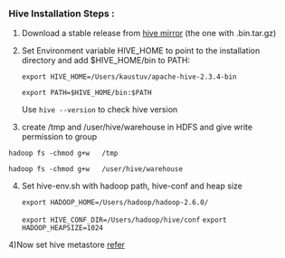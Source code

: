 ### Hive Installation Steps :

1. Download a stable release from [hive mirror](https://hive.apache.org/downloads.html) (the one with .bin.tar.gz)


2. Set Environment variable HIVE_HOME to point to the installation directory and add $HIVE_HOME/bin to  PATH:

    `export HIVE_HOME=/Users/kaustuv/apache-hive-2.3.4-bin`

    `export PATH=$HIVE_HOME/bin:$PATH`

    Use `hive --version`  to check hive version



3.  create /tmp and /user/hive/warehouse in HDFS and give write permission to group

`hadoop fs -chmod g+w   /tmp`

`hadoop fs -chmod g+w   /user/hive/warehouse`


4) Set hive-env.sh with hadoop path, hive-conf  and  heap size 

    `export HADOOP_HOME=/Users/hadoop/hadoop-2.6.0/`
    
    `export HIVE_CONF_DIR=/Users/hadoop/hive/conf`
    `export HADOOP_HEAPSIZE=1024`


4)Now set hive metastore  [refer](https://github.com/kaustuvkunal/Hive-Tutorial/blob/master/mysql-metastore-setup.md)
 
